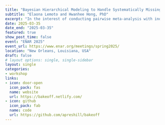 ```yaml
---
title: "Bayesian Hierarchical Modeling to Handle Systematically Missing Outcome Data in Meta-Analysis with Individual Patient-Level Data"
subtitle: "Elaona Lemoto and Hwanhee Hong, PhD"
excerpt: "In the interest of conducting pairwise meta-analysis with individual patient-level data, researchers combine randomized control trials that not only compare the same treatments, but also overlap in reported outcomes. However, it is often the case that some trials may not have overlapping outcomes, which causes one outcome to be prioritized and studies not observing such outcome to be removed from the analysis. To address this, we propose a Bayesian hierarchical model that simultaneously considers all reported outcomes where at least one study includes all outcomes of interest. Through simulations, we explore the implications of our approach in scenarios with varying data availability and highlight its inherent constraints. Subsequently, we apply our proposed model to a MA of treatments for major depressive disorder, where discrepancies among reported outcomes are evident."
date: 2025-03-35
date_end: "2025-03-35"
featured: true
show_post_time: false
event: "ENAR 2025"
event_url: https://www.enar.org/meetings/spring2025/
location: "New Orleans, Louisiana, USA"
draft: false
# layout options: single, single-sidebar
layout: single
categories:
- workshop
links:
- icon: door-open
  icon_pack: fas
  name: website
  url: https://bakeoff.netlify.com/
- icon: github
  icon_pack: fab
  name: code
  url: https://github.com/apreshill/bakeoff
---
```



